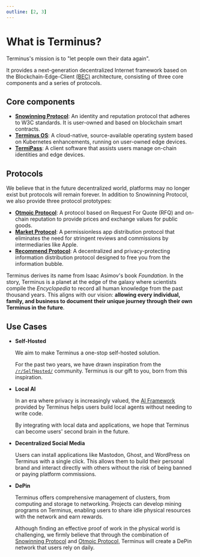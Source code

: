 ```yaml
---
outline: [2, 3]
---
```


# What is Terminus?

Terminus's mission is to "let people own their data again".

It provides a next-generation decentralized Internet framework based on the Blockchain-Edge-Client [(BEC)](./bec.md) architecture, consisting of three core components and a series of protocols.

## Core components
- [**Snowinning Protocol**](../snowinning/overview.md): An identity and reputation protocol that adheres to W3C standards. It is user-owned and based on blockchain smart contracts.
- [**Terminus OS**](../terminus/overview.md): A cloud-native, source-available operating system based on Kubernetes enhancements, running on user-owned edge devices.
- [**TermiPass**](../../how-to/termipass/overview.md): A client software that assists users manage on-chain identities and edge devices.
 

## Protocols

We believe that in the future decentralized world, platforms may no longer exist but protocols will remain forever. In addition to Snowinning Protocol, we also provide three protocol prototypes:

- [**Otmoic Protocol**](../protocol/otmoic.md): A protocol based on Request For Quote (RFQ) and on-chain reputation to provide prices and exchange values for public goods.
- [**Market Protocol**](../protocol/market.md): A permissionless app distribution protocol that eliminates the need for stringent reviews and commissions by intermediaries like Apple.
- [**Recommend Protocol**](../protocol/recommend.md): A decentralized and privacy-protecting information distribution protocol designed to free you from the information bubble.
 
Terminus derives its name from Isaac Asimov's book *Foundation*. In the story, Terminus is a planet at the edge of the galaxy where scientists compile the *Encyclopedia* to record all human knowledge from the past thousand years. This aligns with our vision: **allowing every individual, family, and business to document their unique journey through their own Terminus in the future**.
 

## Use Cases

- **Self-Hosted**

  We aim to make Terminus a one-stop self-hosted solution.

  For the past two years, we have drawn inspiration from the [`/r/SelfHosted/`](https://www.reddit.com/r/selfhosted/) community. Terminus is our gift to you, born from this inspiration.

- **Local AI**

  In an era where privacy is increasingly valued, the [AI Framework](../terminus/ai.md) provided by Terminus helps users build local agents without needing to write code.

  By integrating with local data and applications, we hope that Terminus can become users' second brain in the future.

- **Decentralized Social Media**

  Users can install applications like Mastodon, Ghost, and WordPress on Terminus with a single click. This allows them to build their personal brand and interact directly with others without the risk of being banned or paying platform commissions.

- **DePin**

  Terminus offers comprehensive management of clusters, from computing and storage to networking. Projects can develop mining programs on Terminus, enabling users to share idle physical resources with the network and earn rewards.

  Although finding an effective proof of work in the physical world is challenging, we firmly believe that through the combination of [Snowinning Protocol](../snowinning/overview.md) and [Otmoic Protocol](../protocol/otmoic.md), Terminus will create a DePin network that users rely on daily.
